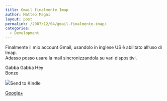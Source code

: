 ```yaml
---
title: Gmail finalmente Imap
author: Matteo Magni
layout: post
permalink: /2007/12/04/gmail-finalmente-imap/
categories:
  - Development
---
```

Finalmente il mio account Gmail, usandolo in inglese US è abilitato all&#8217;uso di Imap.  
Adesso posso usare la mail sincronizzandola su vari dispositivi.

Gabba Gabba Hey  
Bonzo

<div class='kindleWidget kindleLight' >
  <img src="http://magni.me/wp-content/plugins/send-to-kindle/media/white-15.png" /><span>Send to Kindle</span>
</div>

<a rel="author" href="https://plus.google.com/111433366670841346629?rel=author"  >Google+</a>